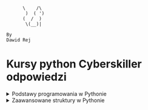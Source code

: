 ```
      \    /\
       )  ( ')
      (  /  )
       \(__)|
       
By
Dawid Rej
```
# Kursy python Cyberskiller odpowiedzi
<details>
<summary>Podstawy programowania w Pythonie</summary>
<ol>
<details>
<summary>Podstawy pracy w środowisku Python oraz typy danych w języku Python</summary>
<ul>
<details>
<summary>1. Pierwszy program:</summary>

```python
print("my first program")
```

</details>
<details>
<summary>2. Pierwsza zmienna:</summary>

```python
data = "my first program"
print(data)
```
</details>
<details>
<summary>3. Wyświetlanie zmiennych:</summary>

```python
number = 12
pi = 3.14
date = "August 12th 2011"
condition = True
print(number)
print(pi)
print(date)
print(condition)
```
</details>
<details>
<summary>4. Wyświetlanie zmiennych II:</summary>

```python
a = 13
b = 8.78
c = "text_value"
d = True
print(a)
print(b)
print(c)
print(d)
```
</details>
<details>
<summary>5. Typy zmiennych:</summary>

```python
number_1 = 12
pi = 3.14159
date = "August 12th 2011"
condition = True
print(type(number_1))
print(type(pi))
print(type(date))
print(type(condition))
```
</details>
<details>
<summary>6. Konwersja typów:</summary>

```python
x = 1995
x = str(x)
print(type(x))
```
</details>
<details>
<summary>7. Konwersja napisu na liczby:</summary>

```python
x = "15.78"
a = float(x)
b = int(float(x))
print(a)
print(b)
```
</details>
<details>
<summary>8. Łączenie napisów:</summary>

```python
a = "Hello "
b = "world"
print(a + b)
```
</details>
<details>
<summary>9. Łączenie napisów II:</summary>

```python
text = "I was born in "
year = 1987
short_story = text + str(year) + "."
print(short_story)
```
</details>
<details>
<summary>10. Konkatenacja zmiennych:</summary>

```python
a = "My number is "
b = 15
x = a + str(b)
print(x)
```
</details>
<details>
<summary>11. Nieoczekiwana operacja mnożenia:</summary>

```python
number = "7"
print("The result of 5*" + number + " is:", 5 * int(number))
```
</details>
<details>
<summary>12. Trójkąt:</summary>

```python
print("*")
print("*" * 2)
print("*" * 3)
print("*" * 4)
```
</details>
<details>
<summary>13. Trójkąt II:</summary>

```python
for i in range(4):
    for j in range(i+1):
        print("*", end="")
    if i != 3:
        print()
```
</details>
<details>
<summary>14. Odcinek:</summary>

```python
n = 10
print("|", "-" * n, "|", sep="")
```
</details>
<details>
<summary>15. Komentowanie kodu:</summary>

```python
# AADASDASDJHASKDJHAKJSDHAKJSDHKJASHDKJASHdJASDH
#asdadsasd
a = 6
#sadadsads
b = 2
#sdadsasdadsdas
print(a % b == 0)
```
</details>
<details>
<summary>16. Test sprawdzający</summary>

## 1.Która z poniższych odpowiedzi najlepiej opisuje poprawne zasady nazywania zmiennych? 
> Nazwa powinna zaczynać się od litery i nie może być taka sama jak słowo kluczowe.
## 2.Która z poniższych odpowiedzi nie jest typem zmiennej w języku Python?
> unsigned
## 3.Każda zmienna w języku Python jest: 
> obiektem
## 4.Który z poniższych operatorów może służyć do łączenia tekstu? 
> `+`
## 5.Który z poniższych typów zmiennych służy do reprezentacji liczb całkowitych? 
> int
## 6.Która z poniższych odpowiedzi będzie wynikiem wykonania bloku instrukcji załączonego na obrazku?
> 5
## 7.Który z poniższych symboli służy do rozpoczęcia jednowierszowego komentarza w kodzie? 
> `#`
## 8.Która z poniższych funkcji służy do wypisywania tekstu na ekranie? 
> print()
## 9.Słowa kluczowe to: 
> zarezerwowane nazwy specjalne definiujące elementy składni języka Python.
## 10.Która z poniższych odpowiedzi będzie wynikiem wykonania bloku instrukcji przedstawionego na obrazku? 
> "Halo Halo Halo"



</details>
</details>
</ul>
<details>
<summary>Operator porównania, operator logiczny i komentarze</summary>
<ul>
<details>
<summary>1. Test logiczny:</summary>

```python
# Insert your code here
number = 12
test = number > 10
print(type(test))
```
</details>
<details>
<summary>2. Wyrażenie logiczne:</summary>

```python
a = 16.5
b = 16
print(a > b)
print(a < b)
print(a == b)
a = int(a)
print(a > b)
print(a < b)
print(a == b)
```
</details>
<details>
<summary>3. Testy logiczne:</summary>

```python
imie = "Jacek"
wiek = 14
klasa = "3a"
print(imie == "Jacek" and wiek < 18)
print(klasa == "3b" or imie == "Wojtek")
```
</details>
<details>
<summary>4. Przekształcenie i porównanie zmiennej liczbowej:</summary>

```python
x = 18
x += 2
print(x == 20)
x *= -1
print(x == -20)
```
</details>
<details>
<summary>5. Test parzystości:</summary>

```python
number = 23
# Insert your code here
print("Parity test: " + str(number % 2 == 0))
```
</details>
<details>
<summary>6. Test parzystości II:</summary>

```python
number = 12
# Insert your code here
print("Parity test: " + str(int(number % 2 == 0)))
```
</details>
<details>
<summary>7. Test parzystości III:</summary>

```python
number = 13
# Insert your code here
print("Liczba " + str(number) + " jest " + ("parzysta." if number % 2 == 0 else "nieparzysta."))
```
</details>
<details>
<summary>8. Test sprawdzający</summary>

## 1.Która z poniższych odpowiedzi będzie wynikiem wykonania bloku instrukcji przedstawionego na obrazku?
> 6
## 2.Jaką operacje wykonuje operator "%"? 
> Zwraca wartość reszty z dzielenia.
## 3.Który z poniższych to operator przypisania? 
> `=`
## 4.Jakie jest słowo kluczowe operatora logicznego alternatywy? 
> `or`
## 5.Do czego służy operator porównania: "<="? 
> Do sprawdzenia, czy wartość przed operatorem jest mniejsza lub równa względem wartości za operatorem.

> Do sprawdzenia, czy wartość za operatorem jest większa lub równa względem wartości przed operatorem.
## 6.Który z poniższych to operator potęgowania?
> `**`
## 7.Koniunkcja jako operator logiczny daje w wyniku prawdę (True) wtedy i tylko wtedy gdy: 
> obie wartości, które nią łączymy są typu prawda (True).
## 8.Która z poniższych odpowiedzi będzie wynikiem wykonania instrukcji przedstawionej na obrazku? 
`True`
## 9.Która z poniższych odpowiedzi będzie wynikiem wykonania bloku instrukcji przedstawionego na obrazku? 
`True`
      
</details>
</ul>
</details>
<details>
<summary>Instrukcje wejścia i wyjścia</summary>
<ul>
<details>
<summary>1. Wprowadzanie własnych danych do programu:</summary>

```python
number = input()
print(type(number))
```
</details>
<details>
<summary>2. Dodawanie dwóch liczb:</summary>

```python
# Input your code here
a = int(input())
b = int(input())
print(f"Sum of numbers {a} and {b} is {a+b}")
```
</details>
<details>
<summary>3. Pobranie informacji od użytkownika:</summary>

```python
a = input("What is your name?")
b = int(input('How old are you?'))
print(f"Your name is {a}\nYou are {b} years old")
```
</details>
<details>
<summary>4. Wynik testu logicznego:</summary>

```python
a = int(input())
b = int(input())
print(a % b == 0)
```
</details>
<details>
<summary>5. Suma wylosowanych liczb:</summary>

```python
import random
c = int(input())
d = int(input())
e = int(input())
f = int(input())
a, b = random.randint(c, d-1), random.randint(e, f-1)
print(a + b)
```
</details>
<details>
<summary>6. Pobranie danych od użytkownika i weryfikacja warunku:</summary>

```python
import random
c = int(input())
d = int(input())
b = int(input())
a = random.randint(c, d)
print(a == b)
```
</details>
<details>
<summary>7. Test sprawdzający</summary>
      
## 1.Która z poniższych metod modułu random służy do generowania liczb całkowitych? 
> `randrange`
## 2.Jakiego typu zmienną wczytujemy wykonując instrukcję pokazaną na obrazku? 
> `int`
## 3.Która z poniższych funkcji służy do pobierania danych wprowadzonych z klawiatury? 
> `input()`
## 4.celu załadowania udostępnionego modułu random posłużymy się słowem kluczowym: 
> `import`
## 5.Która z poniższych metod modułu random służy do generowania liczb rzeczywistych? 
> `random`
## 6.Jaki będzie wynik wykonania bloku instrukcji zawartych w poniższym rysunku? 
> `liczba rzeczywista z przedziału <5;6)`

</details>
</ul>
</details>
<details>
<summary>Instrukcje warunkowe</summary>
<ul>
<details>
<summary>1. Porównanie liczby:</summary>

```python
a = int(input())
print("Number is less than twenty" if a < 20 else "")
```
</details>
<details>
<summary>2. Porównanie liczby II:</summary>

```python
print("Number is greater than or equal to twenty" if int(input()) >= 20 else "Number is less than twenty")
```
</details>
<details>
<summary>3. Porównanie liczby III:</summary>

```python
a = int(input())
print("Number is greater than twenty" if a > 20 else "Number is equal to twenty" if a == 20 else "Number is less than twenty")
```
</details>
<details>
<summary>4. Test pełnoletności:</summary>

```python
a = input()
b = input()
c = int(input())
print(f"Hi {a} {b}, you are {'of legal age' if c >= 18 else 'underage'}")
```
</details>
<details>
<summary>5. Dzień tygodnia:</summary>

```python
a = int(input())
b = {
    1: "Monday",
    2: "Tuesday",
    3: "Wednesday",
    4: "Thursday",
    5: "Friday",
    6: "Saturday",
    7: "Sunday"
}
print(b.get(a))
```
</details>
<details>
<summary>6. Weryfikacja loginu:</summary>

```python
def isupperall(a):
    b = "a"
    for i in a:
        if i.isupper():
            return True
    return False


a = input()
if a == 'Admin':
    print("Login correct")
elif isupperall(a):
    print("Login incorrect")
else:
    if len(a)>5:
        print("Login correct")
    else:
        print("Login incorrect")

```
</details>
<details>
<summary>7. Test sprawdzający:</summary>
## 1.Jaki będzie wynik wywołania bloku instrukcji załączonego na obrazku?
> `Else`
## 2.W celu zapisania do zmiennej napisowej s wyniku wywołania na niej metody capitalize() należy skorzystać z instrukcji:
> `s = s.capitalize()`
## 3.Jaki będzie wynik wywołania bloku instrukcji załączonego na poniższym rysunku? 
> `Hello`
## 4.Jaki będzie wynik wywołania bloku instrukcji załączonego na poniższym rysunku? 
> `False`
## 5.Metoda split(separator) wymaga wywołania z podaniem argumentu oznaczającego separator. Czy to prawda, że separator może być dowolnym znakiem? 
> Prawda
## 6.Jakie słowo kluczowe należy wykorzystać, aby instrukcja if mogła wykonać inne instrukcje w przypadku, gdy warunek jest fałszywy?
> `else`
## 7.W celu wyodrębnienia bloku instrukcji warunkowej:
> poprzedzamy każdą instrukcję bloku wcięciem.
## 8.Wybierz poprawną składnię instrukcji warunkowej:
>if warunek:
## 9.Co zostanie wyświetlone po wykonaniu instrukcji zawartych na obrazku? 
> "ELSE"
## 10.W jakim celu stosujemy słowo kluczowe "elif" w waunkach if? 
> To słowo kluczowe jest zagnieżdzeniem kolejnego warunku if.
</details>

</ul>
</details>
<details>
<summary>Pętla</summary>
<ul>
<details>
<summary>1. Pierwsza pętla for:</summary>

```python
for i in range(10):
    print(i)
```
</details>
<details>
<summary>2. Własna pętla:</summary>

```python
for i in range(1, 11):
    print(i)
```
</details>
<details>
<summary>3. Trójkąt:</summary>

```python
a = int(input())
for i in range(a):
    print("*" * (i + 1))
```
</details>
<details>
<summary>4. Ładniejszy trójkąt:</summary>

```python
n = int(input())
for i in range(1, n + 1):
    print(" " * (n - i) + "*" * (2 * i - 1))
```
</details>
<details>
<summary>5. Odwrotna funkcja range():</summary>

```python
n = -3
for i in range(20, 1, n):
    print(i)
```
</details>
<details>
<summary>6. Romb:</summary>

```python
n = int(input())
for i in range(1, n + 1):
    print(" " * (n - i) + "*" * (2 * i - 1))
for i in range(n - 1, 0, -1):
    print(" " * (n - i) + "*" * (2 * i - 1))
```
</details>
<details>
<summary>7. Ciąg liczb:</summary>

```python
# Insert your code here
[print(i, end=" ") for i in range(1, 101)]
```
</details>
<details>
<summary>8. Pętla w pętli:</summary>

```python
n = 10
for i in range(1, n + 1):
    for j in range(1, n + 1):
        print(i * j, end="\t")
    print()
```
</details>
<details>
<summary>9. Pętla while:</summary>

```python
a = 0
# Insert your code here
while a != 11:
    print(a)
    a += 1
```
</details>
<details>
<summary>10. Pętla while II:</summary>

```python
a = 10
while a > 0:
    print(a)
    a = a - 1
```
</details>
<details>
<summary>11. Lista potęg:</summary>

```python
a = int(input())
for i in range(1, 11):
    print(a ** i)
```
</details>
<details>
<summary>12. Pętla while z warunkiem opuszczenia:</summary>

```python
condition = True
# Insert your code here
a = ""
while True:
    a = input()
    if a == "end":
        break
    else:
        print(a)
```
</details>
<details>
<summary>13. Lista dzielników:</summary>

```python
a = int(input())
for i in range(1, a + 1):
    if a % i == 0:
        print(i)
```
</details>
<details>
<summary>14. Alfabet:</summary>

```python
print("a A b B c C d D e E f F g G h H i I j J k K l L m M n N o O p P q Q r R s S t T u U v V w W x X y Y z Z")
```
</details>
<details>
<summary>15. Alfabet ze skokiem:</summary>

```python
a = "abcdefghijklmnopqrstuvwxyz"
n = int(input())
for i in range(0, len(a), n):
    print(a[i], a[i].upper(), end=" ")
```
</details>
<details>
<summary>16. Nieskończone wczytywanie:</summary>

```python
while True:
    num = input()
    if num == 'end':
        break
    num = int(num)
    if num % 2 == 0:
        print("even")
    else:
        print("odd")
```
</details>
<details>
<summary>17. Lista słów i długości:</summary>

```python
text = input()
word_length_tuples = [(word, len(word)) for word in text.split()]
print(word_length_tuples)
```
</details>
<details>
<summary>18. Ciąg Fibonacciego:</summary>

```python
def fibonacci(n):
    fib_sequence = [0, 1]
    [fib_sequence.append(fib_sequence[-2] + fib_sequence[-1]) for _ in range(2, n)]
    return fib_sequence[:n]
n = int(input())
if n < 0:
    print("Integer must be non-negative.")
else:
    fib_list = fibonacci(n)
print(fib_list)
```
</details>
<details>
<summary>19. Konwersja liczby dziesiętnej na binarną:</summary>

```python
decimal_number = int(input())
binary_representation = bin(decimal_number)[2:]
binary_digits = [int(bit) for bit in binary_representation]
for bit in reversed(binary_digits):
    print(bit)
```
</details>
</ul>
</details>

</ol>
</details>

<details>
<summary>Zaawansowane struktury w Pythonie</summary>
<ol>
<details>
<summary>Definiowanie funkcji</summary>

<ul>
<details>
<summary>1. Pierwsza funkcja:</summary>

```python
def greetings():
    print("Hello, this is function.")

if __name__ == "__main__":
    greetings()
```
</details>
<details>
<summary>2. Ciąg Fibonacciego:</summary>

```python
def print_fibonacci_sequence(n):
    fib_sequence = [0, 1]
    while len(fib_sequence) < n:
        fib_sequence.append(fib_sequence[-2] + fib_sequence[-1])
    print(" ".join(map(str, fib_sequence[:n])))

if __name__ == "__main__":
    n = int(input())
    print_fibonacci_sequence(n)
```
</details>
<details>
<summary>3. Funkcja sumująca liczby:</summary>

```python
def sum(a, b):
    print(a + b)

if __name__ == "__main__":
    x = int(input())
    y = int(input())
    sum(x, y)
```
</details>
<details>
<summary>4. Funkcja zwracająca sumę:</summary>

```python
def sum(a, b):
    return a + b

if __name__ == "__main__":
    x = int(input())
    y = int(input())
    result = sum(x, y)
    print("The result is", result)
```
</details>
<details>
<summary>5. Funkcja konwertująca temperaturę:</summary>

```python
def convert_temperature(temp, unit):
    if unit.upper() == 'C':
        temperature = round((temp * 9/5) + 32, 1)
        print(temp, "degrees Celsius is equal to", temperature, "degrees Fahrenheit")
    elif unit.upper() == 'F':
        temperature = round((temp - 32) * 5/9, 1)
        print(temp, "degrees Fahrenheit is equal to", temperature, "degrees Celsius")
    else:
        print("Invalid unit of measurement")

if __name__ == "__main__":
    temperature = float(input())
    unit = input().strip().upper()
    convert_temperature(temperature, unit)
```
</details>
<details>
<summary>6. Funkcja sprawdzająca rok przestępny:</summary>

```python
def is_leap_year(year):
    if (year % 4 == 0 and year % 100 != 0) or (year % 400 == 0):
        return True
    else:
        return False

if __name__ == "__main__":
    year = int(input())
    if is_leap_year(year):
        print("It is a leap year")
    else:
        print("It is not a leap year")
```
</details>
<details>
<summary>7. Funkcja zwracająca największą wartość z listy:</summary>

```python
def find_max(numbers):
    return max(numbers)

if __name__ == "__main__":
    numbers = []
    for i in range(5):
        num = int(input())
        numbers.append(num)
    max_number = find_max(numbers)
    print("The largest number is:", max_number)
```
</details>
<details>
<summary>8. Funkcja rekurencyjna:</summary>

```python
def power(x, n):
    if n == 0:
        return 1
    else:
        return x * power(x, n - 1)

if __name__ == "__main__":
    x = int(input())
    n = int(input())
    result = power(x, n)
    print(result)
```
</details>
<details>
<summary>9. Funkcja obliczająca silnię:</summary>

```python
def factorial(n):
    if n == 0:
        return 1
    else:
        return n * factorial(n - 1)

if __name__ == "__main__":
    n = int(input())
    result = factorial(n)
    print(result)
```
</details>
<details>
<summary>10. Funkcja filtrująca:</summary>

```python
# Write your function here
def test_elements(elements, test_function):
    a = []
    for i in elements:
        if test_function(i):
            a.append(i)
    return a

# Do not remove the following lines
if __name__ == '__main__':
    def test_even(value):
        return value % 2 == 0

    elements = [1, 2, 3, 4, 5, 6, 7, 8, 9] 
    passing_elements = test_elements(elements, test_even)

    print(passing_elements)
```
</details>
</ul>
</details>

<details>
<summary>Listy</summary>

<ul>
<details>
<summary>1. Średnia z listy:</summary>

```python
numbers = [10, 12, 100, 125, 6]
average = sum(numbers) / len(numbers)
print(average)

# Usuwanie elementów z listy:
N = int(input())

numbers = [int(input()) for _ in range(N)]

print(numbers)

extra_number = int(input())

while extra_number in numbers:
    numbers.remove(extra_number)

print(len(numbers))
print(numbers)
```
</details>
<details>
<summary>2. Tabliczka mnożenia:</summary>

```python
N = int(input())
multiplication_table = [[(i + 1) * (j + 1) for j in range(N)] for i in range(N)]
for row in multiplication_table:
    print(row)
```
</details>
<details>
<summary>3. Nieskończona lista:</summary>

```python
tab = []
minimum = float('inf')
maximum = float('-inf')

while True:
    data = input()
    if data == "end":
        break
    else:
        data = int(data)
        tab.append(data)
        if data > maximum:
            maximum = data
        if data < minimum:
            minimum = data

minimumCounter = tab.count(minimum)
maximumCounter = tab.count(maximum)

while minimum in tab:
    tab.remove(minimum)
while maximum in tab:
    tab.remove(maximum)

while maximumCounter:
    tab.append(maximum)
    maximumCounter -= 1
while minimumCounter:
    tab.insert(0, minimum)
    minimumCounter -= 1

print(tab)
```
</details>
<details>
<summary>4. Lista punktów kontrolnych:</summary>

```python
import math

def distance(point1, point2):
    return math.sqrt((point1[0] - point2[0])**2 + (point1[1] - point2[1])**2)

def main():
    n = int(input())
    points = []
    for _ in range(n):
        x, y = map(float, input().split())
        points.append((x, y))
    target_x, target_y = map(float, input().split())
    target_point = (target_x, target_y)

    distances = [(distance(point, target_point), point) for point in points]
    sorted_distances = sorted(distances)

    result = [(dist, point) for dist, point in sorted_distances]
    print(result)

if __name__ == "__main__":
    main()
```
</details>
<details>
<summary>5. Sortowanie tablicy:</summary>

```python
def main():
    numbers = list(map(int, input().split()))
    start, end = map(int, input().split())
    direction = input()

    numbers_to_display = [num for num in numbers if start <= num <= end]

    if direction == 'r':
        numbers_to_display.sort()
    elif direction == 'm':
        numbers_to_display.sort(reverse=True)

    print(*numbers_to_display)

if __name__ == "__main__":
    main()
```
</details>
</ul>
</details>


<details>
<summary>Klasy i obiekty</summary>

<ul>
<details>
<summary>1. MojaKlasa:</summary>

```python
class MyClass:
    def welcome(self):
        print("Welcome user")

if __name__ == '__main__':
    myObject = MyClass()
    myObject.welcome()
```
</details>
<details>
<summary>2. Prosta klasa I:</summary>

```python
class Dog:
    def __init__(self, name):
        self.name = name
    
    def bark(self):
        print(f"{self.name}: Woof!")

if __name__ == '__main__':
    my_dog = Dog("Buddy")
    my_dog.bark()
```
</details>
<details>
<summary>3. Prosta klasa II:</summary>

```python
class Person:
    def __init__(self, name, age):
        self.name = name
        self.age = age
    
    def introduce(self):
        print(f"My name is {self.name} and I am {self.age} years old.")

if __name__ == '__main__':
    name = input()
    age = int(input())
```
</details>
<details>
<summary>4. Klasa dla liczby binarnej:</summary>

```python
class BinaryNumber:
    def __init__(self, decimal):
        self.decimal = decimal
        self.binary = bin(decimal)[2:]  # [2:] to pominięcie '0b' na początku
    
    def show(self):
        print(self.binary)

if __name__ == '__main__':
    decimal = int(input())
    binary_number = BinaryNumber(decimal)
    binary_number.show()
```
</details>
<details>
<summary>5. Klasa Employee:</summary>

```python
class Employee:
    def __init__(self, name, employee_id, salary):
        self.name = name
        self.employee_id = employee_id
        self.salary = salary

    def display_info(self):
        print(f"Name: {self.name}")
        print(f"Employee ID: {self.employee_id}")
        print(f"Salary: {self.salary}")

    def give_raise(self, amount):
        self.salary += amount

if __name__ == '__main__':
    name = input()
    employee_id = int(input())
    salary = float(input())
    raise_amount = float(input())

    employee = Employee(name, employee_id, salary)
    employee.display_info()
    employee.give_raise(raise_amount)
    employee.display_info()
```
</details>
<details>
<summary>6. Punkty na płaszczyźnie 2D i w przestrzeni 3D:</summary>

```python
class Point2D:
    def __init__(self, x, y):
        self.x = int(x)
        self.y = int(y)

    def dist(self, other):
        return ((other.x - self.x) ** 2 + (other.y - self.y) ** 2) ** 0.5

class Point3D(Point2D):
    def __init__(self, x, y, z):
        super().__init__(x, y)
        self.z = int(z)

    def dist(self, other):
        return ((other.x - self.x) ** 2 + (other.y - self.y) ** 2 + (other.z - self.z) ** 2) ** 0.5

if __name__ == "__main__":
    p1 = Point3D(1, 1, 1)
    p2 = Point3D(2, 1, 1)
    print(p1.dist(p2))
    p3 = Point2D(1, 1)
    p4 = Point2D(3, 1)
    print(p3.dist(p4))
    print(isinstance(p3, Point3D))  # False
    print(isinstance(p3, Point2D))  # True
```
</details>
<details>
<summary>7. Dziedziczenie I:</summary>

```python
class Animal:
    def __init__(self, name, age, species):
        self.name = name
        self.age = age
        self.species = species

    def display_info(self):
        print(f"Name: {self.name}")
        print(f"Age: {self.age}")
        print(f"Species: {self.species}")


class Mammal(Animal):
    def __init__(self, name, age, species, num_legs):
        super().__init__(name, age, species)
        self.num_legs = num_legs

if __name__ == "__main__":
    name = input()
    age = int(input())
    species = input()
    num_legs = int(input())
    my_mammal = Mammal(name, age, species, num_legs)
    my_mammal.display_info()
```
</details>
<details>
<summary>8. Dziedziczenie II:</summary>

```python
class Animal:
    def __init__(self, name, age, species):
        self.name = name
        self.age = age
        self.species = species

    def display_info(self):
        print(f"Name: {self.name}")
        print(f"Age: {self.age}")
        print(f"Species: {self.species}")


class Mammal(Animal):
    def __init__(self, name, age, species, num_legs):
        super().__init__(name, age, species)
        self.num_legs = num_legs

    def display_info(self):
        super().display_info()
        print(f"Legs: {self.num_legs}")

if __name__ == "__main__":
    name = input()
    age = int(input())
    species = input()
    num_legs = int(input())
    my_mammal = Mammal(name, age, species, num_legs)
    my_mammal.display_info()
```
</details>
<details>
<summary>9. Lista obiektów:</summary>

```python
class Book:
    def __init__(self, title, author, year_of_publication):
        self.title = title
        self.author = author
        self.year_of_publication = year_of_publication

class Library:
    def __init__(self):
        self.books = []

    def add_book(self, book):
        self.books.append(book)

    def find_book(self, title):
        found = False
        for book in self.books:
            if book.title == title:
                found = True
                print(f"{title} found!\nAuthor: {book.author}\nYear of Publication: {book.year_of_publication}")
                break
        if not found:
            print(f"{title} not found.")

if __name__ == "__main__":
    library = Library()

    book1 = Book("The Little Prince", "Antoine de Saint-Exupéry", 1943)
    book2 = Book("Harry Potter and the Philosopher's Stone", "J.K. Rowling", 1997)
    book3 = Book("The Hobbit", "J.R.R. Tolkien", 1937)

    library.add_book(book1)
    library.add_book(book2)
    library.add_book(book3)

    title = input()

    library.find_book(title)
```
</details>
<details>
<summary>10. Bankowość internetowa:</summary>

```python
class BankAccount:
    def __init__(self):
        self.balance = 0

    def deposit(self, amount):
        self.balance += amount

    def withdrawal(self, amount):
        if self.balance >= amount:
            self.balance -= amount
        else:
            print("Insufficient funds")

    def showBalance(self):
        return self.balance

if __name__ == '__main__':
    account = BankAccount()

    d1 = int(input())
    d2 = int(input())
    account.deposit(d1)
    account.deposit(d2)

    w1 = int(input())
    w2 = int(input())
    w3 = int(input())
    account.withdrawal(w1)
    account.withdrawal(w2)
    account.withdrawal(w3)

    print(account.showBalance())
```
</details>
</ul>
</details>
<details>
<summary>Kolekcje</summary>

<ul>
<details>
<summary>1. Słownik potęg:</summary>

```python
def generate_powers_of_two_dict(n):
    powers_dict = {}
    for i in range(1, n + 1):
        powers_dict[i] = 2 ** i
    return powers_dict

if __name__ == "__main__":
    n = int(input())
    powers_dict = generate_powers_of_two_dict(n)
    print(powers_dict)
```
</details>

<details>
<summary>2. Budowanie słownika:</summary>

```python
# Write your function here
def text2dict(text):
    text = text.strip().split("\n")
    dct = {}
    for elem in text:
        elem = elem.split(": ")
        dct[elem[0]] = elem[1]
    return dct

# Do not remove the following lines
if __name__ == '__main__':
    d = text2dict("""k1: w1
k2: W2
k3: w3""")
    print(d)
```
</details>

<details>
<summary>3. Unikalne słowa:</summary>

```python
words = {}
n = int(input())
while n:
    data = input().lower()
    data = ''.join(filter(lambda x: x.isalnum() or x.isspace(), data))
    data = data.split()
    for word in data:
        if words.get(word) == None:
            words[word] = 1
        else:
            words[word] += 1
    n -= 1
for key in sorted(words):
    print(key, words[key])
```
</details>

<details>
<summary>4. Lista o maksymalnej sumie elementów:</summary>

```python
def sort_numbers(numbers):
    number_dict = {'positive': [], 'negative': []}
    
    for num in numbers:
        if num >= 0:
            number_dict['positive'].append(num)
        else:
            number_dict['negative'].append(num)
    
    sum_positive = sum(number_dict['positive'])
    sum_negative = sum(abs(num) for num in number_dict['negative'])
    
    if sum_positive >= sum_negative:
        return number_dict['positive']
    else:
        return number_dict['negative']

# Test the function
if __name__ == "__main__":
    numbers = [-12, 1, 11, 5, -6]
    print(sort_numbers(numbers))
```
</details>

<details>
<summary>5. Pozycja elementu w liście:</summary>

```python
def position_of_element_in_list(lists, x):
    result = []
    for i, lst in enumerate(lists):
        for j, elem in enumerate(lst):
            if elem == x:
                result.append((i, j))
    return result

# Test the function
if __name__ == "__main__":
    n = int(input())
    x = int(input())
    lists = []
    for _ in range(n):
        lists.append(list(map(int, input().split())))
    print(position_of_element_in_list(lists, x))
```
</details>

<details>
<summary>6. Zarządzanie słownikiem:</summary>

```python
def manage_dictionary(dct, o):
    if o == 1:
        key, value = input().split()
        if key in dct:
            print("Key already in dictionary")
        else:
            dct[key] = value
    elif o == 2:
        key, value = input().split()
        if key not in dct:
            print("Can't modify non existing key")
        else:
            dct[key] = value
    elif o == 3:
        print(dct)

# Test the function
if __name__ == "__main__":
    dct = {}
    n = int(input())
    for _ in range(n):
        operation = int(input())
        manage_dictionary(dct, operation)
```
</details>
</ul>
</details>
<details>
<summary>Operacje tekstowe</summary>

<ul>
<details>
<summary>1. Warunki dotyczące linii tekstu:</summary>

```python
import sys
pat = input().strip()
text = sys.stdin.readlines()
elems = []
for line in text:
    if pat in line:
        elems.append(line.strip())
print(elems)
```
</details>

<details>
<summary>2. Formatowanie linii tekstu:</summary>

```python
n = int(input())
while n:
    print(''.join(filter(lambda x: x.isalpha() or x.isspace(), input().lower())))
    n -= 1
```
</details>

<details>
<summary>3. Formatowanie linii tekstu II:</summary>

```python
x, n = map(int, input().split())
text = ""
for _ in range(n):
    text += input().strip() + " "
formatted_text = [text[i:i+x] for i in range(0, len(text), x)]
print("\n".join(formatted_text))
```
</details>

<details>
<summary>4. Wyrażenie regularne:</summary>

```python
import re
p = re.compile(r'(?:[0-9a-fA-F][0-9a-fA-F]:?){6}')
n = int(input())
while n:
    text = input()
    for mac in re.findall(p, text):
        print(mac)
    n -= 1
```
</details>

<details>
<summary>5. Walidacja numerów kont:</summary>

```python
import re

def validate(data):
    data = data.replace(' ', '').strip()
    if len(data) != 22:
        return "NO"
    p = re.compile(r'^GB([0-9]{2})([A-Z]{4})([0-9]{14})$')
    if re.match(p, data):
        return "YES"
    return "NO"

n = int(input())

while n:
    n -= 1
    data = input()
    print(validate(data))
```
</details>

<details>
<summary>6. Szyfr Cezara:</summary>

```python
text = input()
shift = int(input())

encrypted_text = ""

for char in text:
    if char.isalpha():
        if char.islower():
            encrypted_char = chr(((ord(char) - ord('a') + shift) % 26) + ord('a'))
        else:
            encrypted_char = chr(((ord(char) - ord('A') + shift) % 26) + ord('A'))
    else:
        encrypted_char = char
    encrypted_text += encrypted_char

print(encrypted_text)
```
</details>
</ul>
</details>

</ol>
</details>
